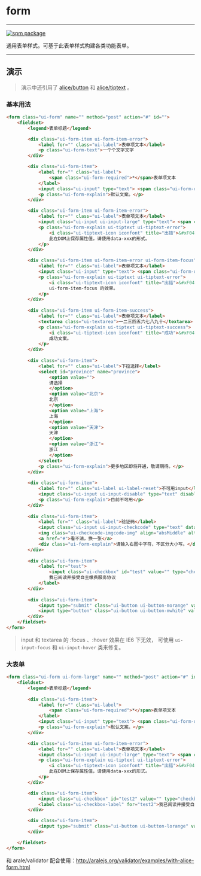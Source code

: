 # form

---

[![spm package](http://spmjs.io/badge/alice-form)](http://spmjs.io/package/alice-form)

通用表单样式。可基于此表单样式构建各类功能表单。

---

## 演示

> 演示中还引用了 [alice/button](http://aliceui.org/button) 和 [alice/tiptext](http://aliceui.org/tiptext) 。

<style>
@font-face {
    font-family: "rei";
    src: url("https://i.alipayobjects.com/common/fonts/rei.eot?20140606"); /* IE9 */
    src: url("https://i.alipayobjects.com/common/fonts/rei.eot?20140606#iefix") format("embedded-opentype"), /* IE6-IE8 */
    url("https://i.alipayobjects.com/common/fonts/rei.woff?20140606") format("woff"), /* chrome 6+、firefox 3.6+、Safari5.1+、Opera 11+ */
    url("https://i.alipayobjects.com/common/fonts/rei.ttf?20140606")  format("truetype"), /* chrome、firefox、opera、Safari, Android, iOS 4.2+ */
    url("https://i.alipayobjects.com/common/fonts/rei.svg?20140606#rei") format("svg"); /* iOS 4.1- */
}
.iconfont {
    font-family:"rei";
    font-style: normal;
    font-weight: normal;
    cursor: default;
    -webkit-font-smoothing: antialiased;
}
</style>

<link type="text/css" rel="stylesheet" media="screen" href="sea-modules/alice-button/1.3.0/button.css">
<link type="text/css" rel="stylesheet" media="screen" href="sea-modules/alice-tiptext/1.3.0/src/tiptext.css">
<link type="text/css" rel="stylesheet" media="screen" href="src/form.css">
<link type="text/css" rel="stylesheet" media="screen" href="src/input.css">
<link type="text/css" rel="stylesheet" media="screen" href="src/label.css">

### 基本用法

````html
<form class="ui-form" name="" method="post" action="#" id="">
    <fieldset>
        <legend>表单标题</legend>

        <div class="ui-form-item ui-form-item-error">
            <label for="" class="ui-label">表单项文本</label>
            <p class="ui-form-text">一个个文字文字
        </div>

        <div class="ui-form-item">
            <label for="" class="ui-label">
                <span class="ui-form-required">*</span>表单项文本
            </label>
            <input class="ui-input" type="text"> <span class="ui-form-other"><a href="#">添加备注</a></span>
            <p class="ui-form-explain">默认文案。</p>
        </div>

        <div class="ui-form-item ui-form-item-error">
            <label for="" class="ui-label">表单项文本</label>
            <input class="ui-input ui-input-large" type="text"> <span class="ui-form-other"><a href="#">表单项其他</a></span>
            <p class="ui-form-explain ui-tiptext ui-tiptext-error">
                <i class="ui-tiptext-icon iconfont" title="出错">&#xF045;</i>
                此在DOM上保存属性值，请使用data-xxx的形式。
            </p>
        </div>

        <div class="ui-form-item ui-form-item-error ui-form-item-focus">
            <label for="" class="ui-label">表单项文本</label>
            <input class="ui-input" type="text"> <span class="ui-form-other"><a href="#">表单项其他</a></span>
            <p class="ui-form-explain ui-tiptext ui-tiptext-error">
                <i class="ui-tiptext-icon iconfont" title="出错">&#xF045;</i>
                ui-form-item-focus 的效果。
            </p>
        </div>
              
        <div class="ui-form-item ui-form-item-success">
            <label for="" class="ui-label">表单项文本</label>
            <textarea class="ui-textarea">一二三四五六七八九十</textarea>
            <p class="ui-form-explain ui-tiptext ui-tiptext-success">
                <i class="ui-tiptext-icon iconfont" title="成功">&#xF049;</i>
                成功文案。
            </p>
        </div>
         
        <div class="ui-form-item">
            <label for="" class="ui-label">下拉选择</label>
            <select id="province" name="province">
                <option value="">
                请选择
                </option>
                <option value="北京">
                北京
                </option>
                <option value="上海">
                上海
                </option>
                <option value="天津">
                天津
                </option>
                <option value="浙江">
                浙江
                </option>
            </select>
            <p class="ui-form-explain">更多地区即将开通，敬请期待。</p>
        </div>
          
        <div class="ui-form-item">
            <label for="" class="ui-label ui-label-reset">不可用input</label>
            <input class="ui-input ui-input-disable" type="text" disabled>       
            <p class="ui-form-explain">目前不可用</p>
        </div>
         
        <div class="ui-form-item">
            <label for="" class="ui-label">验证码</label>
            <input class="ui-input ui-input-checkcode" type="text" data-explain="请输入右图中字符，不区分大小写。" maxlength="4" autocomplete="off" value="" name="fourcode">
            <img class="ui-checkcode-imgcode-img" align="absMiddle" alt="请输入您看到的内容" src="https://omeo.alipay.com/service/checkcode?sessionID=82012ab6b1f4ed9e675fb9092a25cb3b&r=0.9321065918075809"  title="点击刷新图片校验码">
            <a href="#">看不清，换一张</a>
            <div class="ui-form-explain">请输入右图中字符，不区分大小写。</div>
        </div>
 
        <div class="ui-form-item">
            <label for="test">
                <input class="ui-checkbox" id="test" value="" type="checkbox">
                我已阅读并接受自主缴费服务协议
            </label>
        </div>
 
        <div class="ui-form-item">
            <input type="submit" class="ui-button ui-button-morange" value="确定">
            <input type="button" class="ui-button ui-button-mwhite" value="取消">
        </div>
    </fieldset>
</form>
````

> input 和 textarea 的 :focus 、:hover 效果在 IE6 下无效，
  可使用 `ui-input-focus` 和 `ui-input-hover` 类来修复。


### 大表单

````html
<form class="ui-form ui-form-large" name="" method="post" action="#" id="">
    <fieldset>
        <legend>表单标题</legend>
         
        <div class="ui-form-item">
            <label for="" class="ui-label">
                <span class="ui-form-required">*</span>表单项文本
            </label>
            <input class="ui-input" type="text"> <span class="ui-form-other"><a href="#">添加备注</a></span>
            <p class="ui-form-explain">默认文案。</p>
        </div>

        <div class="ui-form-item ui-form-item-error">
            <label for="" class="ui-label">表单项文本</label>
            <input class="ui-input ui-input-large" type="text"> <span class="ui-form-other"><a href="#">表单项其他</a></span>
            <p class="ui-form-explain ui-tiptext ui-tiptext-error">
                <i class="ui-tiptext-icon iconfont" title="出错">&#xF045;</i>
                此在DOM上保存属性值，请使用data-xxx的形式。
            </p>
        </div>

        <div class="ui-form-item">
            <input class="ui-checkbox" id="test2" value="" type="checkbox">
            <label class="ui-checkbox-label" for="test2">我已阅读并接受自主缴费服务协议</label>
        </div>

        <div class="ui-form-item">
            <input type="submit" class="ui-button ui-button-lorange" value="确定">
        </div>

    </fieldset>
</form>
````

和 arale/validator 配合使用：http://aralejs.org/validator/examples/with-alice-form.html
